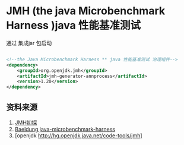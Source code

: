 # JMH (the java Microbenchmark Harness )java 性能基准测试


通过 集成jar 包启动

``` xml

<!--the Java Microbenchmark Harness ** java 性能基准测试 治理组件-->
<dependency>
    <groupId>org.openjdk.jmh</groupId>
    <artifactId>jmh-generator-annprocess</artifactId>
    <version>1.20</version>
</dependency>

```
## 资料来源
1. [JMH初探](https://blog.csdn.net/killingbow/article/details/53464638)
2. [Baeldung  java-microbenchmark-harness](http://www.baeldung.com/java-microbenchmark-harness)
3. [openjdk  http://hg.openjdk.java.net/code-tools/jmh]